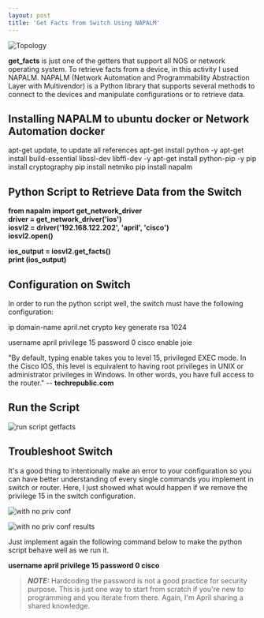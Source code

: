```yaml
---
layout: post
title: 'Get Facts from Switch Using NAPALM'
---
```


![Topology](https://raw.githubusercontent.com/fidelis24/img/master/2020-10-14-topology.png)


**get_facts** is just one of the getters that support all NOS or network operating system.
To retrieve facts from a device, in this activity I used NAPALM. NAPALM (Network Automation and Programmability Abstraction Layer with Multivendor) is a Python library that supports several methods to connect to the devices and manipulate configurations or to retrieve data. 


## Installing NAPALM to ubuntu docker or Network Automation docker

apt-get update, to update all references
apt-get install python -y
apt-get install build-essential libssl-dev libffi-dev -y
apt-get install python-pip -y
pip install cryptography
pip install netmiko
pip install napalm



## Python Script to Retrieve Data from the Switch


**from napalm import get_network_driver**  
**driver = get_network_driver('ios')**  
**iosvl2 = driver('192.168.122.202', 'april', 'cisco')**  
**iosvl2.open()**  

**ios_output = iosvl2.get_facts()**  
**print (ios_output)**  


## Configuration on Switch

In order to run the python script well, the switch must have the following configuration:

ip domain-name april.net
crypto key generate rsa
1024

username april privilege 15 password 0 cisco
enable joie

 "By default, typing enable takes you to level 15, privileged EXEC mode. In the Cisco IOS, this level is equivalent to having root privileges in UNIX or administrator privileges in Windows. In other words, you have full access to the router." -- **techrepublic.com**
 
## Run the Script 
 
 ![run script getfacts](https://raw.githubusercontent.com/fidelis24/img/master/2020-10-14-runscript.png)

## Troubleshoot Switch
It's a good thing to intentionally make an error to your configuration so you can have better understanding of every single commands you implement in switch or router. Here, I just showed what would happen if we remove the privilege 15 in the switch configuration. 

![with no priv conf](https://raw.githubusercontent.com/fidelis24/img/master/2020-10-14-withnopriv.png)

![with no priv conf results](https://raw.githubusercontent.com/fidelis24/img/master/2020-10-14-withnoprivresult.png)

Just implement again the following command below to make the python script behave well as we run it.

**username april privilege 15 password 0 cisco**




 
> **_NOTE:_**  Hardcoding the password is not a good practice for security purpose. This is just one way to start from scratch if you're new to programming and you iterate from there. Again, I'm April sharing a shared knowledge.

